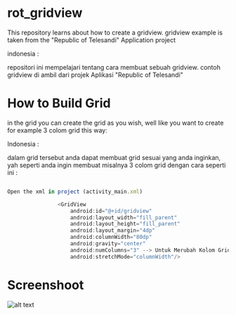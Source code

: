 # rot_gridview
This repository learns about how to create a gridview. gridview example is taken from the "Republic of Telesandi" Application project

indonesia : 

repositori ini mempelajari tentang cara membuat sebuah gridview. contoh gridview di ambil dari projek Aplikasi "Republic of Telesandi"

# How to Build Grid
in the grid you can create the grid as you wish, well like you want to create for example 3 colom grid this way:

Indonesia : 

dalam grid tersebut anda dapat membuat grid sesuai yang anda inginkan, yah seperti anda ingin membuat misalnya 3 colom grid dengan cara seperti ini :

```javascript

Open the xml in project (activity_main.xml)

                <GridView
                    android:id="@+id/gridview"
                    android:layout_width="fill_parent"
                    android:layout_height="fill_parent"
                    android:layout_margin="4dp"
                    android:columnWidth="80dp"
                    android:gravity="center"
                    android:numColumns="3" --> Untuk Merubah Kolom Gridview Sesuai Keinginan Anda || To Change the Gridview Column As You Desire
                    android:stretchMode="columnWidth"/>
```

# Screenshoot

![alt text](https://github.com/kataponcoe/rot_gridview/blob/master/screenshoot/gridview.png?raw=true)
